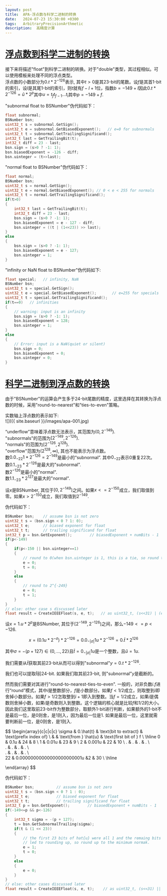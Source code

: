 ```yaml
---
layout: post
title:  APA-浮点数与科学二进制的转换
date:   2024-07-23 15:30:00 +0300
tags:   ArbitraryPrecisionArthmetic
description:  高精度计算
---
```


# [浮点数到科学二进制的转换](#浮点数到科学二进制的转换)

接下来将描述"float"到科学二进制的转换。对于"double"类型，其过程相似。可以使用模板来处理不同的浮点类型。    
浮点数的小数部分为$0.t*2^{-126}$表示, 其中$t>0$是其23-bit的尾数。设$f$是其首1-bit的索引，设$l$是其尾1-bit的索引，则$t$就有$f-l+1$位，指数$b=-149+l$因此$0.t*2^{-126}= \hat{u} * 2^{p}$其中$u=t_{f}t_{f-1}...t_{l}$其中$p=-149+f$.   

"subnormal float to BSNumber"伪代码如下：
```cpp
float subnormal;
BSNumber bsn;
uint32_t s = subnormal.GetSign();
uint32_t e = subnormal.GetBiasedExponent();   // e=0 for subnormals
uint32_t t = subnormal.GetTrailingSignificand();
int32_t last = GetTrailingBit(t);
int32_t diff = 23 - last;
bsn.sign = (s>0 ? -1: 1);
bsn.biasedExponent = -126 - diff;
bsn.uinteger = (t>>last);
```
"normal float to BSNumber"伪代码如下：
```cpp
float normal;
BSNumber bsn;
uint32_t s = normal.GetSign();
uint32_t e = normal.GetBiasedExponent(); // 0 < e < 255 for normals
uint32_t t = normal.GetTrailingSignificand();
if(t>0)
{
    int32_t last = GetTrailingBit(t);
    int32_t diff = 23 - last;
    bsn.sign = (s>0 ? -1: 1);
    bsn.biasedExponent = e - 127 - diff;
    bsn.uinteger = ((t | (1<<23)) >> last); 
}
else
{
    bsn.sign = (s>0 ? -1: 1);
    bsn.biasedExponent = e - 127;
    bsn.uinteger = 1;
}
```
"infinity or NaN float to BSNumber"伪代码如下:
```cpp
float special;   // infinity, NaN
BSNumber bsn;
uint32_t s = special.GetSign();
uint32_t e = special.GetBiasedExponent();       // e=255 for specials
uint32_t t = special.GetTrailingSignificand();   
if(t==0)   // infinities
{
    // warning: input is an infinity
    bsn.sign = (s>0 ? -1: 1);
    bsn.biasedExponent = 128;
    bsn.uinteger = 1;
}
else
{
    // Error: input is a NaN(quiet or silent)
    bsn.sign = 0;
    bsn.biasedExponent = 0;
    bsn.uinteger = 0;
}
```

# [科学二进制到浮点数的转换](#科学二进制到浮点数的转换)

由于"BSNumber"的运算会产生多于24-bit尾数的精度，这里选择在其转换为浮点数的时候，采用"round-to-nearest"和"ties-to-even"策略。    

实数轴上浮点数的表示如下:   
![]({{ site.baseurl }}/images/apa-001.jpg)  

“underflow”意味着浮点数无法表示，其范围为$(0, 2^{-149})$.   
"subnormals"的范围为$[2^{-149}, 2^{-126})$.   
"normals"的范围为$[2^{-126}, 2^{128})$.    
"overflow"范围为$(2^{128}, \infty)$, 其也不能表示为浮点数。   
数$0.0_{-22}1*2^{-126}=2^{-149}$是最小的“subnormal”. 其中$0_{-22}$表示$0$重复$22$次。    
数$0.1_{-23}*2^{-126}$是最大的"subnormal".     
数$2^{-126}$是最小的"normal".    
数$1.1_{-23}*2^{127}$是最大的"normal".   

设$x$是BSNumber, 其位于$[0, 2^{-149})$之间。如果$x<=2^{-150}$成立，我们取值到零。如果$x>2^{-150}$成立，我们取值到$2^{-149}$.     

伪代码如下：
```cpp
BSNumber bsn;    // assume bsn is not zero
uint32_t s = (bsn.sign < 0 ? 1: 0);
uint32_t e;      // biased exponent for float
uint32_t t;      // trailing significand for float
int32_t p = bsn.GetExponent();        // biasedExponent + numBits - 1
if(p<-149)
{
    if(p<-150 || bsn.uinteger==1)
    {
        // round to 0(when bsn.uinteger is 1, this is a tie, so round to even)
        e = 0;
        t = 0;
    }
    else
    {
        // round to 2^{-249}
        e = 0;
        t = 1;
    }
}
// else: other case s discussed later
float result = CreateIEEEFloat(s, e, t);   // as uint32_t, (s<<31) | (e<<23)) |t
```
设$x=1.u*2^{p}$是BSNumber, 其位于$[2^{-149}, 2^{-126})$之间，那么$-149<=p<-126$.        

$$x=(0.1u*2^{-\sigma})*2^{-126} = 0.0_{-|\sigma|}1u*2^{-126} = 0.\hat{t} * 2^{126}$$

其中$\sigma=-(p+127)\in \{0,...,22\}$且$\hat{t}=0_{-|\sigma|}1u$是一个整数，且$\hat{u}=1u$.   

我们需要从$\hat{t}$获取其前23-bit从而可以得到"subnormal"$y=0.t*2^{-126}$.    

我们也可以提取$\hat{t}$前24-bit. 如果我们取其前23-bit, 则"subnormal"$y$是截断的。     

然而我们需要对其进行"round-to-nearest-ties-to-even". 一般的，对非负数$i.f$进行“round”模式，其中$i$是整数部分，$f$是小数部分。如果$f< 1/2$成立，则取整到$i$即舍掉小数部分。如果$f>1/2$怎取整到$i+1$即入到整数。当$f=1/2$成立，如果$i$是偶数则舍掉小数，如果$i$是奇数则入到整数。这个逻辑的核心就是比较$f$和$1/2$的大小。因此我们这里取前23-bit作为整数部分，取额外1-bit进行判断，如果额外的1-bit不是最后一位，是0则舍，是1则入，因为最后一位是1. 如果是最后一位，这里就需要判断前一位，是0则舍，是1则入.    

$$
\begin{array}{c|c|c|c}
\sigma & 0.\hat{t}  & \text{bit to extract} & \text{prefix index of}  \\
       &            & \text{from } \hat{u}  & \text{first bit of } f  \\
\hline 
0      & 0.1u       & 24                    & 8                       \\
1      & 0.01u      & 23                    & 9                       \\
2      & 0.001u     & 22                    & 10                      \\
.      & .          & .                     & .                       \\     
.      & .          & .                     & .                       \\     
.      & .          & .                     & .                       \\     
22     & 0.00000000000000000000001u &2      & 30                      \\
\hline         

\end{array}
$$

伪代码如下：
```cpp
BSNumber bsn;          // assume bsn is not zero
uint32_t s = (bsn.sign < 0 ? 1 : 0);
uint32_t e;            // biased exponent for float
uint32_t t;            // trailing significand for float
int32_t p = bsn.GetExponet();        // biasedExponent + numBits - 1
if(-149<=p && p<-126)
{
    int32_t sigma = -(p + 127);
    t = bsn.GetSubnormalTrailing(sigma);
    if(t & (1 << 23))
    {
        // the first 23 bits of hat{u} were all 1 and the remaing bits
        // led to rounding up, so round up to the minimum normak.
        e = 1;
        t = 0;
    }
    else
    {
        e = 0;
    }
}
// else: other cases discussed later
float result = CreateIEEEFloat(s, e, t);    // as uint32_t, (s<<31) || (e<<23) | t
```





